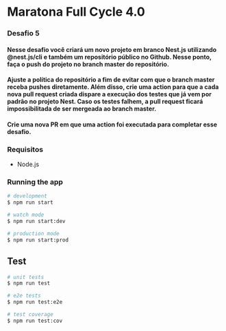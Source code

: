 # Maratona Full Cycle 4.0

### Desafio 5

#### Nesse desafio você criará um novo projeto em branco Nest.js utilizando @nest.js/cli e também um repositório público no Github. Nesse ponto, faça o push do projeto no branch master do repositório.

#### Ajuste a política do repositório a fim de evitar com que o branch master receba pushes diretamente. Além disso, crie uma action para que a cada nova pull request criada dispare a execução dos testes que já vem por padrão no projeto Nest. Caso os testes falhem, a pull request ficará impossibilitada de ser mergeada ao branch master. 

#### Crie uma nova PR em que uma action foi executada para completar esse desafio.

### Requisitos
  - Node.js

### Running the app

```bash
# development
$ npm run start

# watch mode
$ npm run start:dev

# production mode
$ npm run start:prod
```
## Test

```bash
# unit tests
$ npm run test

# e2e tests
$ npm run test:e2e

# test coverage
$ npm run test:cov
```
